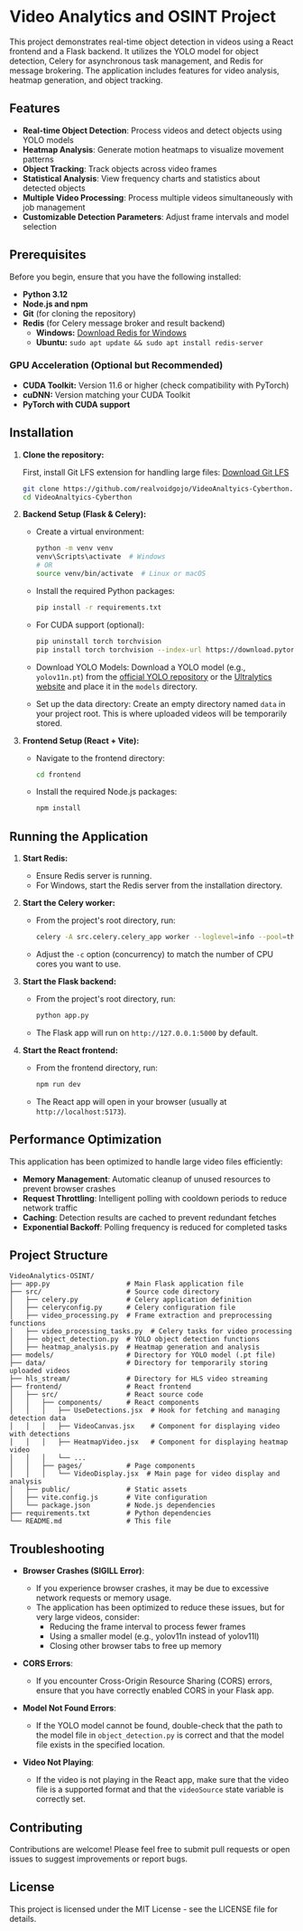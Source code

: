 # Video Analytics and OSINT Project

This project demonstrates real-time object detection in videos using a React frontend and a Flask backend. It utilizes the YOLO model for object detection, Celery for asynchronous task management, and Redis for message brokering. The application includes features for video analysis, heatmap generation, and object tracking.

## Features

- **Real-time Object Detection**: Process videos and detect objects using YOLO models
- **Heatmap Analysis**: Generate motion heatmaps to visualize movement patterns
- **Object Tracking**: Track objects across video frames
- **Statistical Analysis**: View frequency charts and statistics about detected objects
- **Multiple Video Processing**: Process multiple videos simultaneously with job management
- **Customizable Detection Parameters**: Adjust frame intervals and model selection

## Prerequisites

Before you begin, ensure that you have the following installed:

- **Python 3.12**
- **Node.js and npm**
- **Git** (for cloning the repository)
- **Redis** (for Celery message broker and result backend)
  - **Windows:** [Download Redis for Windows](https://github.com/tporadowski/redis/releases)
  - **Ubuntu:** `sudo apt update && sudo apt install redis-server`

### GPU Acceleration (Optional but Recommended)

- **CUDA Toolkit:** Version 11.6 or higher (check compatibility with PyTorch)
- **cuDNN:** Version matching your CUDA Toolkit
- **PyTorch with CUDA support**

## Installation

1. **Clone the repository:**
   
   First, install Git LFS extension for handling large files: [Download Git LFS](https://git-lfs.com/)

   ```bash
   git clone https://github.com/realvoidgojo/VideoAnaltyics-Cyberthon.git
   cd VideoAnaltyics-Cyberthon
   ```

2. **Backend Setup (Flask & Celery):**

   - Create a virtual environment:

     ```bash
     python -m venv venv
     venv\Scripts\activate  # Windows
     # OR
     source venv/bin/activate  # Linux or macOS
     ```

   - Install the required Python packages:

     ```bash
     pip install -r requirements.txt
     ```

   - For CUDA support (optional):

     ```bash
     pip uninstall torch torchvision
     pip install torch torchvision --index-url https://download.pytorch.org/whl/cu116  # Replace cu116 with your CUDA version
     ```

   - Download YOLO Models:
     Download a YOLO model (e.g., `yolov11n.pt`) from the [official YOLO repository](https://github.com/ultralytics/ultralytics) or the [Ultralytics website](https://ultralytics.com/) and place it in the `models` directory.

   - Set up the data directory:
     Create an empty directory named `data` in your project root. This is where uploaded videos will be temporarily stored.

3. **Frontend Setup (React + Vite):**

   - Navigate to the frontend directory:

     ```bash
     cd frontend
     ```

   - Install the required Node.js packages:

     ```bash
     npm install
     ```

## Running the Application

1. **Start Redis:**

   - Ensure Redis server is running.
   - For Windows, start the Redis server from the installation directory.

2. **Start the Celery worker:**

   - From the project's root directory, run:

     ```bash
     celery -A src.celery.celery_app worker --loglevel=info --pool=threads -c 4
     ```

   - Adjust the `-c` option (concurrency) to match the number of CPU cores you want to use.

3. **Start the Flask backend:**

   - From the project's root directory, run:

     ```bash
     python app.py
     ```

   - The Flask app will run on `http://127.0.0.1:5000` by default.

4. **Start the React frontend:**

   - From the frontend directory, run:

     ```bash
     npm run dev
     ```

   - The React app will open in your browser (usually at `http://localhost:5173`).

## Performance Optimization

This application has been optimized to handle large video files efficiently:

- **Memory Management**: Automatic cleanup of unused resources to prevent browser crashes
- **Request Throttling**: Intelligent polling with cooldown periods to reduce network traffic
- **Caching**: Detection results are cached to prevent redundant fetches
- **Exponential Backoff**: Polling frequency is reduced for completed tasks

## Project Structure

```
VideoAnalytics-OSINT/
├── app.py                   # Main Flask application file
├── src/                     # Source code directory
│   ├── celery.py            # Celery application definition
│   ├── celeryconfig.py      # Celery configuration file
│   ├── video_processing.py  # Frame extraction and preprocessing functions
│   ├── video_processing_tasks.py  # Celery tasks for video processing
│   ├── object_detection.py  # YOLO object detection functions
│   ├── heatmap_analysis.py  # Heatmap generation and analysis
├── models/                  # Directory for YOLO model (.pt file)
├── data/                    # Directory for temporarily storing uploaded videos
├── hls_stream/              # Directory for HLS video streaming
├── frontend/                # React frontend
│   ├── src/                 # React source code
│   │   ├── components/      # React components
│   │   │   ├── UseDetections.jsx  # Hook for fetching and managing detection data
│   │   │   ├── VideoCanvas.jsx    # Component for displaying video with detections
│   │   │   ├── HeatmapVideo.jsx   # Component for displaying heatmap video
│   │   │   └── ...
│   │   ├── pages/           # Page components
│   │   │   └── VideoDisplay.jsx  # Main page for video display and analysis
│   ├── public/              # Static assets
│   ├── vite.config.js       # Vite configuration
│   └── package.json         # Node.js dependencies
├── requirements.txt         # Python dependencies
└── README.md                # This file
```

## Troubleshooting

- **Browser Crashes (SIGILL Error)**:
  - If you experience browser crashes, it may be due to excessive network requests or memory usage.
  - The application has been optimized to reduce these issues, but for very large videos, consider:
    - Reducing the frame interval to process fewer frames
    - Using a smaller model (e.g., yolov11n instead of yolov11l)
    - Closing other browser tabs to free up memory

- **CORS Errors**:
  - If you encounter Cross-Origin Resource Sharing (CORS) errors, ensure that you have correctly enabled CORS in your Flask app.

- **Model Not Found Errors**:
  - If the YOLO model cannot be found, double-check that the path to the model file in `object_detection.py` is correct and that the model file exists in the specified location.

- **Video Not Playing**:
  - If the video is not playing in the React app, make sure that the video file is a supported format and that the `videoSource` state variable is correctly set.

## Contributing

Contributions are welcome! Please feel free to submit pull requests or open issues to suggest improvements or report bugs.

## License

This project is licensed under the MIT License - see the LICENSE file for details.
